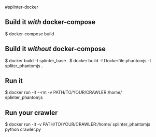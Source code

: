 #splinter-docker

## Build it *with* docker-compose

  $ docker-compose build

## Build it *without* docker-compose

  $ docker build -t splinter_base .
  $ docker build -f Dockerfile.phantomjs -t spliter_phantomjs .

## Run it

  $ docker run -it --rm -v PATH/TO/YOUR/CRAWLER:/home/ splinter_phantomjs

## Run your crawler

  $ docker run -it -v PATH/TO/YOUR/CRAWLER:/home/ splinter_phantomjs python crawler.py
